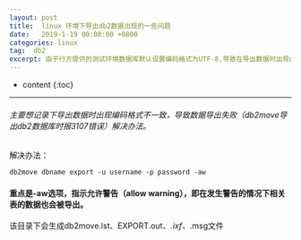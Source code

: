 ```yaml
---
layout: post
title:  linux 环境下导出db2数据出现的一些问题
date:   2019-1-19 00:00:00 +0800
categories: linux
tag:  db2
excerpt: 由于行方提供的测试环境数据库默认设置编码格式为UTF-8,导致在导出数据时出现db2move.lst文件为空
---
```



* content
{:toc}


---------------------------------


###### 主要想记录下导出数据时出现编码格式不一致，导致数据导出失败（db2move导出db2数据库时报3107错误）解决办法。



解决办法：
```
db2move dbname export -u username -p password -aw
```

#### 重点是-aw选项，指示允许警告（allow warning），即在发生警告的情况下相关表的数据也会被导出。
该目录下会生成db2move.lst、EXPORT.out、*.ixf、*.msg文件
